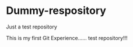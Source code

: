 # Dummy-respository
Just a test repository

This is my first Git Experience......
test repository!!!
